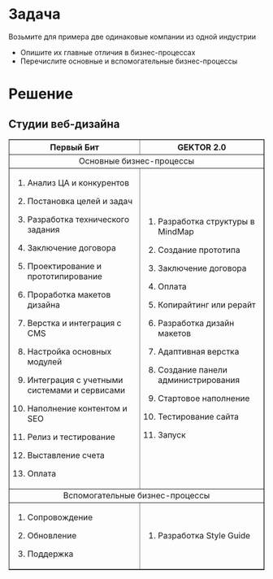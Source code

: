 # Задача

Возьмите для примера две одинаковые компании из одной индустрии

- Опишите их главные отличия в бизнес-процессах
- Перечислите основные и вспомогательные бизнес-процессы

# Решение

## Студии веб-дизайна
<table border=1>
<tr ><th>Первый Бит</th><th>GEKTOR 2.0</th></tr>
<tr><td colspan=2 align=center>Основные бизнес-процессы</td></tr>
<tr>
<td>

1. Анализ ЦА и конкурентов

2. Постановка целей и задач

3. Разработка технического задания

4. Заключение договора

5. Проектирование и прототипирование

6. Проработка макетов дизайна

7. Верстка и интеграция с CMS

8. Настройка основных модулей

9. Интеграция с учетными системами и сервисами

10. Наполнение контентом и SEO

11. Релиз и тестирование

12. Выставление счета

13. Оплата
</td>
<td>

1. Разработка структуры в MindMap

2. Создание прототипа

3. Заключение договора

4. Оплата

5. Копирайтинг или рерайт

6. Разработка дизайн макетов

7. Адаптивная верстка

8. Создание панели администрирования

9. Стартовое наполнение

10. Тестирование сайта

11. Запуск
</td>
</tr>
<tr><td colspan=2 align=center>Вспомогательные бизнес-процессы</td></tr>
<tr>
<td>

1. Сопровождение

2. Обновление

3. Поддержка
</td>
<td>

1. Разработка Style Guide 
</td>
</tr>
</table>
